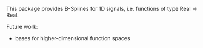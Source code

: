 This package provides B-Splines for 1D signals, i.e. functions of type Real -> Real.

Future work:
* bases for higher-dimensional function spaces